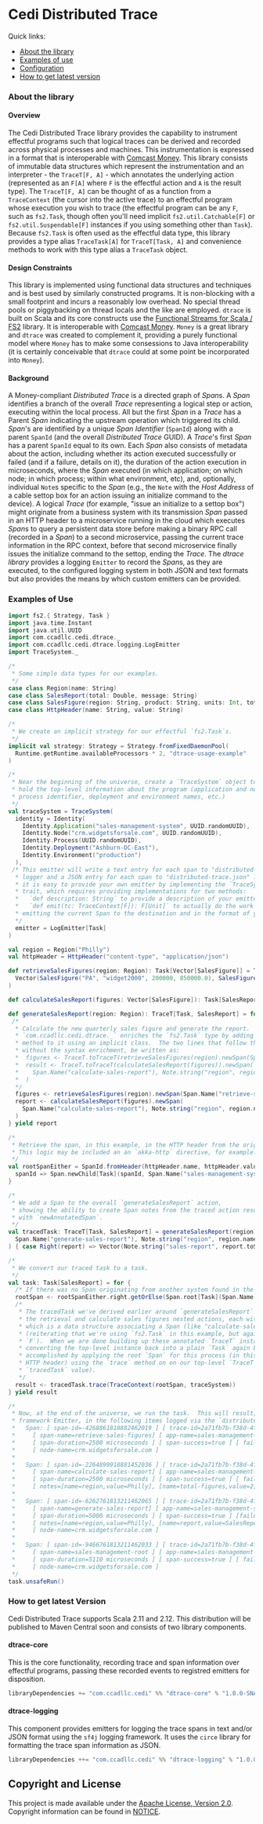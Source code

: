 # Cedi Distributed Trace

Quick links:

- [About the library](#about)
- [Examples of use](#usage)
- [Configuration](#config)
- [How to get latest version](#getit)

### <a id="about"></a>About the library

#### Overview

The Cedi Distributed Trace library provides the capability to instrument effectful programs such that logical traces can be derived and recorded across physical processes and machines.  This instrumentation is expressed in a format that is interoperable with [Comcast Money](https://github.com/Comcast/money).  This library consists of immutable data structures which represent the instrumentation and an interpreter - the `TraceT[F, A]` - which annotates the underlying action (represented as an `F[A]` where `F` is the effectful action and `A` is the result type).  The `TraceT[F, A]` can be thought of as a function from a `TraceContext` (the cursor into the active trace) to an effectful program whose execution you wish to trace (the effectful program can be any `F`, such as `fs2.Task`, though often you'll need implicit `fs2.util.Catchable[F]` or `fs2.util.Suspendable[F]` instances if you using something other than `Task`).  Because `fs2.Task` is often used as the effectful data type, this library provides a type alias `TraceTask[A]` for `TraceT[Task, A]` and convenience methods to work with this type alias a `TraceTask` object.

#### Design Constraints

This library is implemented using functional data structures and techniques and is best used by similarly constructed programs.
It is non-blocking with a small footprint and incurs a reasonably low overhead.
No special thread pools or piggybacking on thread locals and the like are employed.
`dtrace` is built on Scala and its core constructs use the [Functional Streams for Scala / FS2](https://github.com/functional-streams-for-scala/fs2) library.
It is interoperable with [Comcast Money](https://github.com/Comcast/money).  `Money` is a great library and `dtrace` was created to complement it, providing a purely functional model where `Money` has to make some consessions to Java interoperability (it is certainly conceivable that `dtrace` could at some point be incorporated into `Money`).

#### Background

A Money-compliant *Distributed Trace* is a directed graph of *Span*s. A *Span* identifies a branch of the overall *Trace* representing a logical step or action, executing within the local process.  All but the first *Span* in a *Trace* has a Parent *Span* indicating the upstream operation which triggered its child.  *Span*'s are identified by a unique *Span Identifier* (`SpanId`) along with a parent `SpanId` (and the overall *Distributed Trace* GUID).  A *Trace*'s first *Span* has a parent `SpanId` equal to its own.  Each *Span* also consists of metadata about the action, including whether its action executed successfully or failed (and if a failure, details on it), the duration of the action execution in microseconds, where the *Span* executed (in which application; on which node; in which process; within what environment, etc), and, optionally, individual `Note`s specific to the *Span* (e.g., the `Note` with the *Host Address* of a cable settop box for an action issuing an initialize command to the device).  A logical *Trace* (for example, "issue an initialize to a settop box") might originate from a business system with its transmission *Span* passed in an HTTP header to a microservice running in the cloud which executes *Span*s to query a persistent data store before making a binary RPC call (recorded in a *Span*) to a second microservice, passing the current trace information in the RPC context, before that second microservice finally issues the initialize command to the settop, ending the *Trace*.  The *dtrace library* provides a logging `Emitter` to record the *Span*s, as they are executed, to the configured logging system in both JSON and text formats but also provides the means by which custom emitters can be provided.


### <a id="usage"></a> Examples of Use

```scala
import fs2.{ Strategy, Task }
import java.time.Instant
import java.util.UUID
import com.ccadllc.cedi.dtrace._
import com.ccadllc.cedi.dtrace.logging.LogEmitter
import TraceSystem._

/*
 * Some simple data types for our examples.
 */
case class Region(name: String)
case class SalesReport(total: Double, message: String)
case class SalesFigure(region: String, product: String, units: Int, total: Double)
case class HttpHeader(name: String, value: String)

/*
 * We create an implicit strategy for our effectful `fs2.Task`s.
 */
implicit val strategy: Strategy = Strategy.fromFixedDaemonPool(
  Runtime.getRuntime.availableProcessors * 2, "dtrace-usage-example"
)

/*
 * Near the beginning of the universe, create a `TraceSystem` object to
 * hold the top-level information about the program (application and node name,
 * process identifier, deployment and environment names, etc.)
 */
val traceSystem = TraceSystem(
  identity = Identity(
    Identity.Application("sales-management-system", UUID.randomUUID),
    Identity.Node("crm.widgetsforsale.com", UUID.randomUUID),
    Identity.Process(UUID.randomUUID),
    Identity.Deployment("Ashburn-DC-East"),
    Identity.Environment("production")
  ),
 /* This emitter will write a text entry for each span to "distributed-trace.txt"
  * logger and a JSON entry for each span to "distributed-trace.json" logger; however,
  * it is easy to provide your own emitter by implementing the `TraceSystem.Emitter[F]`
  * trait, which requires providing implementations for two methods:
  *   `def description: String` to provide a description of your emitter and
  *   `def emit(tc: TraceContext[F]): F[Unit]` to actually do the work of
  * emitting the current Span to the destination and in the format of your choosing.
  */
  emitter = LogEmitter[Task]
)

val region = Region("Philly")
val httpHeader = HttpHeader("content-type", "application/json")

def retrieveSalesFigures(region: Region): Task[Vector[SalesFigure]] = Task.now(
  Vector(SalesFigure("PA", "widget2000", 200000, 850000.0), SalesFigure("NJ", "widget1000", 100000, 550003.50))
)

def calculateSalesReport(figures: Vector[SalesFigure]): Task[SalesReport] = Task.now(SalesReport(figures.map(_.total).sum, "success!"))

def generateSalesReport(region: Region): TraceT[Task, SalesReport] = for {
 /*
  * Calculate the new quarterly sales figure and generate the report.  Note that the import of
  * `com.ccadllc.cedi.dtrace._` enriches the `fs2.Task` type by adding a `newSpan`
  * method to it using an implicit class.  The two lines that follow this comment would,
  * without the syntax enrichment, be written as:
  *  figures <- TraceT.toTraceT(retrieveSalesFigures(region).newSpan(Span.Name("retrieve-sales-figures"), Note.string("region", region.name))
  *  result <- TraceT.toTraceT(calculateSalesReport(figures)).newSpan(
  *    Span.Name("calculate-sales-report"), Note.string("region", region.name), Note.long("total-figures", figures.size.toLong)
  *  )
  */
  figures <- retrieveSalesFigures(region).newSpan(Span.Name("retrieve-sales-figures"), Note.string("region", region.name))
  report <- calculateSalesReport(figures).newSpan(
    Span.Name("calculate-sales-report"), Note.string("region", region.name), Note.long("total-figures", figures.size.toLong)
  )
} yield report

/*
 * Retrieve the span, in this example, in the HTTP header from the originating business system, if it exists.
 * This logic may be included an an `akka-http` directive, for example.
 */
val rootSpanEither = SpanId.fromHeader(httpHeader.name, httpHeader.value).right.map {
  spanId => Span.newChild[Task](spanId, Span.Name("sales-management-system-root"))
}

/*
 * We add a Span to the overall `generateSalesReport` action,
 * showing the ability to create Span notes from the traced action result
 * with `newAnnotatedSpan`.
 */
val tracedTask: TraceT[Task, SalesReport] = generateSalesReport(region).newAnnotatedSpan(
  Span.Name("generate-sales-report"), Note.string("region", region.name)
) { case Right(report) => Vector(Note.string("sales-report", report.toString)) }

/*
 * We convert our traced task to a task.
 */
val task: Task[SalesReport] = for {
  /* If there was no Span originating from another system found in the HTTP Header, we create a local root Span */
  rootSpan <- rootSpanEither.right.getOrElse(Span.root[Task](Span.Name("locally-initiated-report")))
  /*
   * The tracedTask we've derived earlier around `generateSalesReport` (which includes
   * the retrieval and calculate sales figures nested actions, each with their own Spans) is an instance of `TraceT[Task, A]`,
   * which is a data structure associating a Span (like "calculate-sales-figures") with its underlying `Task`
   * (reiterating that we're using `fs2.Task` in this example, but again, `Task` can be substituted with any
   * `F`).  When we are done building up these annotated `TraceT` instances, we need to "tie the knot" by
   * converting the top-level instance back into a plain `Task` again before we can actually run it. This is
   * accomplished by applying the root `Span` for this process (in this example, the one we extracted from an
   * HTTP header) using the `trace` method on on our top-level `TraceT` instance (represented here by the
   * `tracedTask` value).
   */
  result <- tracedTask.trace(TraceContext(rootSpan, traceSystem))
} yield result

/*
 * Now, at the end of the universe, we run the task.  This will result, in this example using the supplied logging
 * framework Emitter, in the following items logged via the `distributed-trace.txt` logger:
 *   Span: [ span-id=-4268861818882462019 ] [ trace-id=2a71fb7b-f38d-4f6a-a4d1-229c6c5bc963 ] [ parent-id=-6262761813211462065 ]
 *     [ span-name=retrieve-sales-figures] [ app-name=sales-management-system ] [ start-time=2016-09-26T00:29:14.802Z ]
 *     [ span-duration=2500 microseconds ] [ span-success=true ] [ failure-detail=N/A ][ notes=[name=region,value=Philly] ]
 *     [ node-name=crm.widgetsforsale.com ]
 *
 *   Span: [ span-id=-2264899918881452036 ] [ trace-id=2a71fb7b-f38d-4f6a-a4d1-229c6c5bc963 ] [ parent-id=-6262761813211462065 ]
 *     [ span-name=calculate-sales-report] [ app-name=sales-management-system] [ start-time=2016-09-26T00:29:14.799Z ]
 *     [ span-duration=2500 microseconds ] [ span-success=true ] [ failure-detail=N/A ]
 *     [ notes=[name=region,value=Philly], [name=total-figures,value=2] ] [ node-name=crm.widgetsforsale.com ]
 *
 *   Span: [ span-id=-6262761813211462065 ] [ trace-id=2a71fb7b-f38d-4f6a-a4d1-229c6c5bc963 ] [ parent-id=-9466761813211462033 ]
 *     [ span-name=generate-sales-report] [ app-name=sales-management-system ] [ start-time=2016-09-26T00:29:14.797Z ]
 *     [ span-duration=5000 microseconds ] [ span-success=true ] [failure-detail=N/A ]
 *     [ notes=[name=region,value=Philly], [name=report,value=SalesReport(1400000.50, success!)] ]
 *     [ node-name=crm.widgetsforsale.com ]
 *
 *   Span: [ span-id=-9466761813211462033 ] [ trace-id=2a71fb7b-f38d-4f6a-a4d1-229c6c5bc963 ] [ parent-id=2488084092502843745 ]
 *     [ span-name=sales-management-root ] [ app-name=sales-management-system ] [ start-time=2016-09-26T00:29:14.793Z ]
 *     [ span-duration=5110 microseconds ] [ span-success=true ] [ failure-detail=N/A ][ notes=[] ]
 *     [ node-name=crm.widgetsforsale.com ]
 */
task.unsafeRun()
```

### <a id="getit"></a>How to get latest Version

Cedi Distributed Trace supports Scala 2.11 and 2.12. This distribution will be published to Maven Central soon and consists of two library components.

#### dtrace-core

This is the core functionality, recording trace and span information over effectful programs, passing these recorded events to registred emitters for disposition.


```scala
libraryDependencies += "com.ccadllc.cedi" %% "dtrace-core" % "1.0.0-SNAPSHOT"
```

#### dtrace-logging

This component provides emitters for logging the trace spans in text and/or JSON format using the `sf4j` logging framework.  It uses the `circe` library for formatting the trace span information as JSON.

```scala
libraryDependencies ++= "com.ccadllc.cedi" %% "dtrace-logging" % "1.0.0-SNAPSHOT"
```

## Copyright and License

This project is made available under the [Apache License, Version 2.0](LICENSE). Copyright information can be found in [NOTICE](NOTICE).
